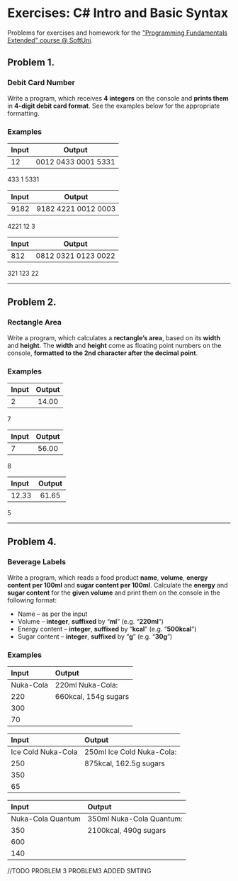 # Exercises: C# Intro and Basic Syntax
Problems for exercises and homework for the ["Programming Fundamentals Extended" course @ SoftUni](https://judge.softuni.bg/Contests/577).

## Problem 1.
### Debit Card Number             

Write a program, which receives **4 integers** on the console and **prints them** in **4-digit debit card format**. See the examples below for the appropriate formatting.

### Examples

**Input**|**Output**
:-----|:-----:|
12|0012 0433 0001 5331|
433
1
5331

**Input**|**Output**
:-----|:-----:|
9182|9182 4221 0012 0003|
4221
12
3

**Input**|**Output**
:-----|:-----:|
812|0812 0321 0123 0022|
321
123
22

---

## Problem 2.
### Rectangle Area             

Write a program, which calculates a **rectangle’s area**, based on its **width** and **height**. The **width** and **height** come as floating point numbers
on the console, **formatted to the 2nd character after the decimal point**.

### Examples

**Input**|**Output**
:-----|:-----:|
2|14.00|
7

**Input**|**Output**
:-----|:-----:|
7|56.00|
8

**Input**|**Output**
:-----|:-----:|
12.33|61.65|
5

---
## Problem 4.
### Beverage Labels             

Write a program, which reads a food product **name**, **volume**, **energy content per 100ml** and **sugar content per 100ml**. Calculate the **energy** and **sugar content**
for the **given volume** and print them
on the console in the following format:

* Name – as per the input
   
* Volume – **integer**, **suffixed** by “**ml**” (e.g. “**220ml**”)
      
* Energy content – **integer**, **suffixed** by “**kcal**” (e.g. “**500kcal**”)
     
* Sugar content – **integer**, **suffixed** by “**g**” (e.g. “**30g**”) 

### Examples

**Input**|**Output**
:-----|:-----|
Nuka-Cola|220ml Nuka-Cola:|
220|660kcal, 154g sugars|
300||
70||

 
**Input**|**Output**
:-----|:-----|
Ice Cold Nuka-Cola|250ml Ice Cold Nuka-Cola:|
250|875kcal, 162.5g sugars|
350||
65||


**Input**|**Output**
:-----|:-----|
Nuka-Cola Quantum|350ml Nuka-Cola Quantum:|
350|2100kcal, 490g sugars|
600||
140||




//TODO PROBLEM 3
PROBLEM3 
ADDED SMTING
